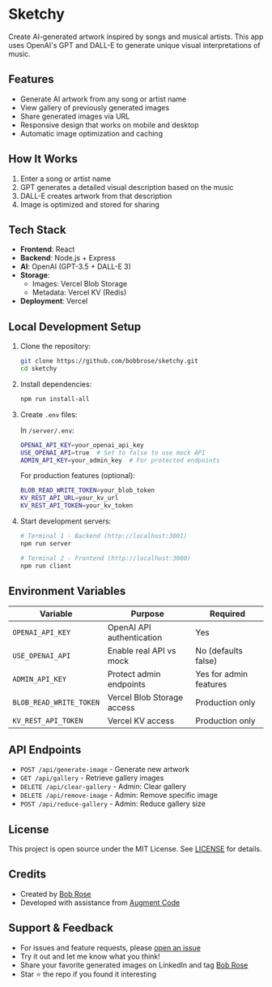 # Sketchy

Create AI-generated artwork inspired by songs and musical artists. This app uses OpenAI's GPT and DALL-E to generate unique visual interpretations of music.

## Features

- Generate AI artwork from any song or artist name
- View gallery of previously generated images
- Share generated images via URL
- Responsive design that works on mobile and desktop
- Automatic image optimization and caching

## How It Works

1. Enter a song or artist name
2. GPT generates a detailed visual description based on the music
3. DALL-E creates artwork from that description
4. Image is optimized and stored for sharing

## Tech Stack

- **Frontend**: React
- **Backend**: Node.js + Express
- **AI**: OpenAI (GPT-3.5 + DALL-E 3)
- **Storage**: 
  - Images: Vercel Blob Storage
  - Metadata: Vercel KV (Redis)
- **Deployment**: Vercel

## Local Development Setup

1. Clone the repository:
   ```bash
   git clone https://github.com/bobbrose/sketchy.git
   cd sketchy
   ```

2. Install dependencies:
   ```bash
   npm run install-all
   ```

3. Create `.env` files:

   In `/server/.env`:
   ```bash
   OPENAI_API_KEY=your_openai_api_key
   USE_OPENAI_API=true  # Set to false to use mock API
   ADMIN_API_KEY=your_admin_key  # For protected endpoints
   ```

   For production features (optional):
   ```bash
   BLOB_READ_WRITE_TOKEN=your_blob_token
   KV_REST_API_URL=your_kv_url
   KV_REST_API_TOKEN=your_kv_token
   ```

4. Start development servers:
   ```bash
   # Terminal 1 - Backend (http://localhost:3001)
   npm run server

   # Terminal 2 - Frontend (http://localhost:3000)
   npm run client
   ```

## Environment Variables

| Variable | Purpose | Required |
|----------|---------|----------|
| `OPENAI_API_KEY` | OpenAI API authentication | Yes |
| `USE_OPENAI_API` | Enable real API vs mock | No (defaults false) |
| `ADMIN_API_KEY` | Protect admin endpoints | Yes for admin features |
| `BLOB_READ_WRITE_TOKEN` | Vercel Blob Storage access | Production only |
| `KV_REST_API_TOKEN` | Vercel KV access | Production only |

## API Endpoints

- `POST /api/generate-image` - Generate new artwork
- `GET /api/gallery` - Retrieve gallery images
- `DELETE /api/clear-gallery` - Admin: Clear gallery
- `DELETE /api/remove-image` - Admin: Remove specific image
- `POST /api/reduce-gallery` - Admin: Reduce gallery size


## License

This project is open source under the MIT License. See [LICENSE](LICENSE) for details.

## Credits

- Created by [Bob Rose](https://bobbrose.com)
- Developed with assistance from [Augment Code](https://www.augmentcode.com/)

## Support & Feedback

- For issues and feature requests, please [open an issue](https://github.com/bobbrose/sketchy/issues)
- Try it out and let me know what you think! 
- Share your favorite generated images on LinkedIn and tag [Bob Rose](https://www.linkedin.com/in/bobbrose/)
- Star ⭐ the repo if you found it interesting
